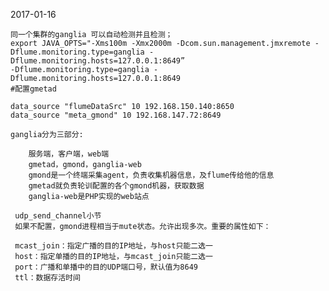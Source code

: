 2017-01-16

    同一个集群的ganglia 可以自动检测并且检测；
    export JAVA_OPTS="-Xms100m -Xmx2000m -Dcom.sun.management.jmxremote -Dflume.monitoring.type=ganglia -Dflume.monitoring.hosts=127.0.0.1:8649”
    -Dflume.monitoring.type=ganglia -Dflume.monitoring.hosts=127.0.0.1:8649
    #配置gmetad
    
    data_source "flumeDataSrc" 10 192.168.150.140:8650
    data_source "meta_gmond" 10 192.168.147.72:8649
    
    ganglia分为三部分:
        
        服务端，客户端，web端
        gmetad，gmond，ganglia-web
        gmond是一个终端采集agent，负责收集机器信息，及flume传给他的信息
        gmetad就负责轮训配置的各个gmond机器，获取数据    
        ganglia-web是PHP实现的web站点
        
     udp_send_channel小节
     如果不配置，gmond进程相当于mute状态。允许出现多次。重要的属性如下：

     mcast_join：指定广播的目的IP地址，与host只能二选一  
     host：指定单播的目的IP地址，与mcast_join只能二选一  
     port：广播和单播中的目的UDP端口号，默认值为8649  
     ttl：数据存活时间  
 
    